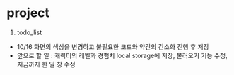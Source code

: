 # project
1. todo_list
  - 10/16 화면의 색상을 변경하고 불필요한 코드와 약간의 간소화 진행 후 저장
  - 앞으로 할 일 : 캐릭터의 레벨과 경험치 local storage에 저장, 불러오기 기능 수정, 지금까지 한 일 창 수정
